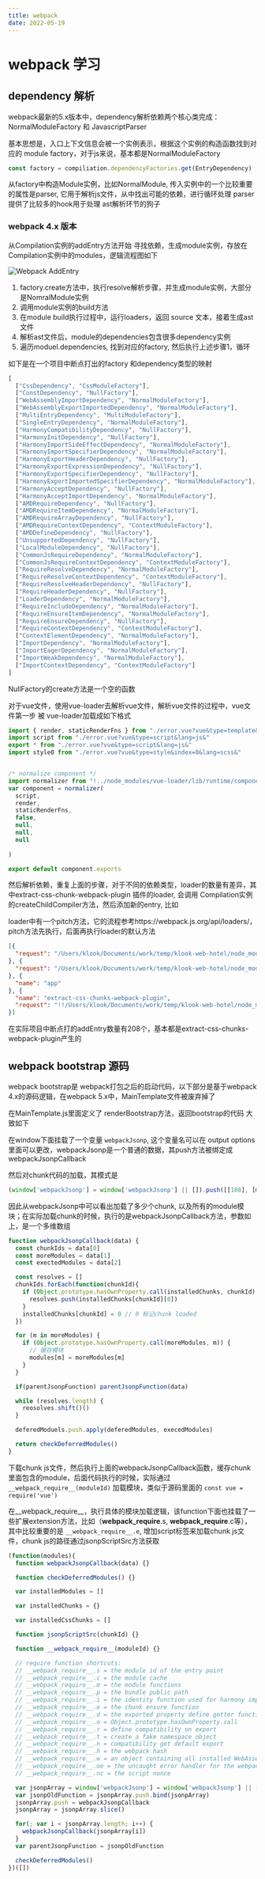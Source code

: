 ```yaml
---
title: webpack
date: 2022-05-19
---
```


# webpack 学习

## dependency 解析

webpack最新的5.x版本中，dependency解析依赖两个核心类完成：NormalModuleFactory 和 JavascriptParser

基本思想是，入口上下文信息会被一个实例表示，根据这个实例的构造函数找到对应的 module factory，对于js来说，基本都是NormalModuleFactory

```js
const factory = compiliation.dependencyFactories.get(EntryDependency)
```
从factory中构造Module实例，比如NormalModule, 传入实例中的一个比较重要的属性是parser, 它用于解析js文件，从中找出可能的依赖，进行循环处理
parser提供了比较多的hook用于处理 ast解析环节的狗子

### webpack 4.x 版本

从Compilation实例的addEntry方法开始 寻找依赖，生成module实例，存放在Compilation实例中的modules，逻辑流程图如下

![Webpack AddEntry](./assets/webpack-addEntry.png)

1. factory.create方法中，执行resolve解析步骤，并生成module实例，大部分是NomralModule实例
2. 调用module实例的build方法
3. 在module build执行过程中，运行loaders，返回 source 文本，接着生成ast文件
4. 解析ast文件后，module的dependencies包含很多dependency实例
5. 遍历moduel.dependencies, 找到对应的factory, 然后执行上述步骤1，循环

如下是在一个项目中断点打出的factory 和dependency类型的映射

```js
[
  ["CssDependency", "CssModuleFactory"],
  ["ConstDependency", "NullFactory"],
  ["WebAssemblyImportDependency", "NormalModuleFactory"],
  ["WebAssemblyExportImportedDependency", "NormalModuleFactory"],
  ["MultiEntryDependency", "MultiModuleFactory"],
  ["SingleEntryDependency", "NormalModuleFactory"],
  ["HarmonyCompatibilityDependency", "NullFactory"],
  ["HarmonyInitDependency", "NullFactory"],
  ["HarmonyImportSideEffectDependency", "NormalModuleFactory"],
  ["HarmonyImportSpecifierDependency", "NormalModuleFactory"],
  ["HarmonyExportHeaderDependency", "NullFactory"],
  ["HarmonyExportExpressionDependency", "NullFactory"],
  ["HarmonyExportSpecifierDependency", "NullFactory"],
  ["HarmonyExportImportedSpecifierDependency", "NormalModuleFactory"],
  ["HarmonyAcceptDependency", "NullFactory"],
  ["HarmonyAcceptImportDependency", "NormalModuleFactory"],
  ["AMDRequireDependency", "NullFactory"],
  ["AMDRequireItemDependency", "NormalModuleFactory"],
  ["AMDRequireArrayDependency", "NullFactory"],
  ["AMDRequireContextDependency", "ContextModuleFactory"],
  ["AMDDefineDependency", "NullFactory"],
  ["UnsupportedDependency", "NullFactory"],
  ["LocalModuleDependency", "NullFactory"],
  ["CommonJsRequireDependency", "NormalModuleFactory"],
  ["CommonJsRequireContextDependency", "ContextModuleFactory"],
  ["RequireResolveDependency", "NormalModuleFactory"],
  ["RequireResolveContextDependency", "ContextModuleFactory"],
  ["RequireResolveHeaderDependency", "NullFactory"],
  ["RequireHeaderDependency", "NullFactory"],
  ["LoaderDependency", "NormalModuleFactory"],
  ["RequireIncludeDependency", "NormalModuleFactory"],
  ["RequireEnsureItemDependency", "NormalModuleFactory"],
  ["RequireEnsureDependency", "NullFactory"],
  ["RequireContextDependency", "ContextModuleFactory"],
  ["ContextElementDependency", "NormalModuleFactory"],
  ["ImportDependency", "NormalModuleFactory"],
  ["ImportEagerDependency", "NormalModuleFactory"],
  ["ImportWeakDependency", "NormalModuleFactory"],
  ["ImportContextDependency", "ContextModuleFactory"]
]

```
NullFactory的create方法是一个空的函数

对于vue文件，使用vue-loader去解析vue文件，解析vue文件的过程中，vue文件第一步 被 vue-loader加载成如下格式
```js
import { render, staticRenderFns } from "./error.vue?vue&type=template&id=a85b39f0&"
import script from "./error.vue?vue&type=script&lang=js&"
export * from "./error.vue?vue&type=script&lang=js&"
import style0 from "./error.vue?vue&type=style&index=0&lang=scss&"


/* normalize component */
import normalizer from "!../node_modules/vue-loader/lib/runtime/componentNormalizer.js"
var component = normalizer(
  script,
  render,
  staticRenderFns,
  false,
  null,
  null,
  null
  
)

export default component.exports
```
然后解析依赖，重复上面的步骤，对于不同的依赖类型，loader的数量有差异，其中extract-css-chunk-webpack-plugin 插件的loader, 会调用
Compilation实例的createChildCompiler方法，然后添加新的entry, 比如

loader中有一个pitch方法，它的流程参考https://webpack.js.org/api/loaders/， pitch方法先执行，后面再执行loader的默认方法

```json
[{
  "request": "/Users/klook/Documents/work/temp/klook-web-hotel/node_modules/html-webpack-plugin/lib/loader.js!/Users/klook/Documents/work/temp/klook-web-hotel/app.html"
}, {
  "request": "/Users/klook/Documents/work/temp/klook-web-hotel/node_modules/html-webpack-plugin/lib/loader.js!/Users/klook/Documents/work/temp/klook-web-hotel/app.html"
}, {
  "name": "app"
}, {
  "name": "extract-css-chunks-webpack-plugin",
  "request": "!!/Users/klook/Documents/work/temp/klook-web-hotel/node_modules/css-loader/dist/cjs.js??ref--7-oneOf-1-1!/Users/klook/Documents/work/temp/klook-web-hotel/node_modules/vue-loader/lib/loaders/stylePostLoader.js!/Users/klook/Documents/work/temp/klook-web-hotel/node_modules/postcss-loader/src/index.js??ref--7-oneOf-1-2!/Users/klook/Documents/work/temp/klook-web-hotel/node_modules/sass-loader/dist/cjs.js??ref--7-oneOf-1-3!/Users/klook/Documents/work/temp/klook-web-hotel/node_modules/vue-loader/lib/index.js??vue-loader-options!/Users/klook/Documents/work/temp/klook-web-hotel/components/common/svg-icon.vue?vue&type=style&index=0&lang=scss&"
}]
```

在实际项目中断点打的addEntry数量有208个，基本都是extract-css-chunks-webpack-plugin产生的


## webpack bootstrap 源码

webpack bootstrap是 webpack打包之后的启动代码，以下部分是基于webpack 4.x的源码逻辑，在webpack 5.x中，MainTemplate文件被废弃掉了

在MainTemplate.js里面定义了 renderBootstrap方法，返回bootstrap的代码 大致如下

在window下面挂载了一个变量 `webpackJsonp`, 这个变量名可以在 output options里面可以更改，webpackJsonp是一个普通的数据，其push方法被绑定成webpackJsonpCallback

然后对chunk代码的加载，其模式是

```js
(window['webpackJsonp'] = window['webpackJsonp'] || []).push([[188], [moreModules], [exectedModules]])
```

因此从webpackJsonp中可以看出加载了多少个chunk, 以及所有的module模块；在实际加载chunk的时候，执行的是webpackJsonpCallback方法，参数如上，是一个多维数组

```js
function webpackJsonpCallback(data) {
  const chunkIds = data[0]
  const moreModules = data[1]
  const exectedModules = data[2]

  const resolves = []
  chunkIds.forEach(function(chunkId){
    if (Object.prototype.hasOwnProperty.call(installedChunks, chunkId) && installedChunks[chunkId]) {
      resolves.push(installedChunks[chunkId][0])
    }
    installedChunks[chunkId] = 0 // 0 标记chunk loaded
  })

  for (m in moreModules) {
    if (Object.prototype.hasOwnProperty.call(moreModules, m)) {
      // 缓存模块
      modules[m] = moreModules[m]
    }
  }

  if(parentJsonpFunction) parentJsonpFunction(data)

  while (resolves.length) {
    reosolves.shift()()
  }

  deferedModuels.push.apply(deferedModules, execedModules)

  return checkDeferredModules()
}
```

下载chunk js文件，然后执行上面的webpackJsonpCallback函数，缓存chunk里面包含的module，后面代码执行的时候，实际通过`__webpack_require__(moduleId)` 加载模块，类似于源码里面的
`const vue = require('vue')`

在__webpack_require__，执行具体的模块加载逻辑，该function下面也挂载了一些扩展extension方法，比如（__webpack_require__.s, __webpack_require__.c等），其中比较重要的是
`__webpack_require__.e`, 增加script标签来加载chunk js文件，chunk js的路径通过jsonpScriptSrc方法获取

```js
(function(modules){
  function webpackJsonpCallback(data) {}

  function checkDeferredModules() {}

  var installedModules = []

  var installedChunks = {}

  var installedCssChunks = []

  function jsonpScriptSrc(chunkId) {}

  function __webpack_require__(moduleId) {}

  // require function shortcuts:
  // __webpack_require__.s = the module id of the entry point
  // __webpack_require__.c = the module cache
  // __webpack_require__.m = the module functions
  // __webpack_require__.p = the bundle public path
  // __webpack_require__.i = the identity function used for harmony imports
  // __webpack_require__.e = the chunk ensure function
  // __webpack_require__.d = the exported property define getter function
  // __webpack_require__.o = Object.prototype.hasOwnProperty.call
  // __webpack_require__.r = define compatibility on export
  // __webpack_require__.t = create a fake namespace object
  // __webpack_require__.n = compatibility get default export
  // __webpack_require__.h = the webpack hash
  // __webpack_require__.w = an object containing all installed WebAssembly.Instance export objects keyed by module id
  // __webpack_require__.oe = the uncaught error handler for the webpack runtime
  // __webpack_require__.nc = the script nonce

  var jsonpArray = window['webpackJsonp'] = window['webpackJsonp'] || []
  var jsonpOldFunction = jsonpArray.push.bind(jsonpArray)
  jsonpArray.push = webpackJsonpCallback
  jsonpArray = jsonpArray.slice()

  for(; var i < jsonpArray.length; i++) {
    webpackJsonpCallback(jsonpArray[i])
  }
  var parentJsonpFunction = jsonpOldFunction

  checkDeferredModules()
})([])
```